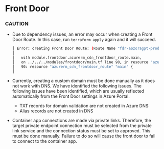 # Front Door

### CAUTION

- Due to dependency issues, an error may occur when creating a Front Door Route. In this case, run `terraform apply` again and it will succeed.

    ```bash
    │ Error: creating Front Door Route: (Route Name "fdr-aozoragpt-prod-jpeast-001" / Afd Endpoint Name "fde-aozoragpt-prod-jpeast" / Profile Name "afd-aozoragpt-prod-jpeast" / Resource Group "rg-aozoragpt-prod"): cdn.RoutesClient#Create: Failure sending request: StatusCode=400 -- Original Error: Code="BadRequest" Message="Please make sure that the originGroup is created successfully and at least one enabled origin is created under the origin group."
    │
    │   with module.frontdoor.azurerm_cdn_frontdoor_route.main,
    │   on ../../../modules/frontdoor/main.tf line 90, in resource "azurerm_cdn_frontdoor_route" "main":
    │   90: resource "azurerm_cdn_frontdoor_route" "main" {
    │
    ```

- Currently, creating a custom domain must be done manually as it does not work with DNS. We have identified the following issues. The following issues have been identified, which are usually reflected automatically from the Front Door settings in Azure Portal.
  - TXT records for domain validation are not created in Azure DNS
  - Alias records are not created in DNS

- Container app connections are made via private links. Therefore, the target private endpoint connection must be selected from the private link service and the connection status must be set to approved. This must be done manually. Failure to do so will cause the front door to fail to connect to the container app.
